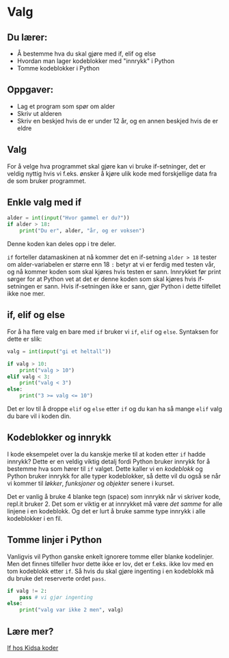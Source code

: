 # Valg

## Du lærer:
* Å bestemme hva du skal gjøre med if, elif og else
* Hvordan man lager kodeblokker med "innrykk" i Python
* Tomme kodeblokker i Python


## Oppgaver:
* Lag et program som spør om alder
* Skriv ut alderen
* Skriv en beskjed hvis de er under 12 år, og en annen beskjed hvis de er eldre


## Valg
For å velge hva programmet skal gjøre kan vi bruke if-setninger, det er veldig
nyttig hvis vi f.eks. ønsker å kjøre ulik kode med forskjellige data
fra de som bruker programmet.

## Enkle valg med if
```python
alder = int(input("Hvor gammel er du?"))
if alder > 18:
    print("Du er", alder, "år, og er voksen")
```
Denne koden kan deles opp i tre deler.

`if` forteller datamaskinen at nå kommer det en if-setning
`alder > 18` tester om alder-variabelen er større enn 18
`:` betyr at vi er ferdig med testen vår, og nå kommer koden som skal kjøres hvis testen er sann.
Innrykket før print sørger for at Python vet at det er denne koden som skal kjøres hvis
if-setningen er sann. Hvis if-setningen ikke er sann, gjør Python i dette tilfellet ikke
noe mer.


## if, elif og else
For å ha flere valg en bare med `if` bruker vi `if`, `elif` og `else`.
Syntaksen for dette er slik:
```python
valg = int(input("gi et heltall"))

if valg > 10:
    print("valg > 10")
elif valg < 3:
    print("valg < 3")
else:
    print("3 >= valg <= 10")
```
Det er lov til å droppe `elif` og `else` etter `if` og du
kan ha så mange `elif` valg du bare vil i koden din.

## Kodeblokker og innrykk
I kode eksempelet over la du kanskje merke til at koden etter `if` hadde innrykk?
Dette er en veldig viktig detalj fordi Python bruker innrykk for å bestemme
hva som hører til `if` valget. Dette kaller vi en _kodeblokk_ og Python bruker
innrykk for alle typer kodeblokker, så dette vil du også se når vi kommer
til _løkker_, _funksjoner_ og _objekter_ senere i kurset.

Det er vanlig å bruke 4 blanke tegn (space) som innrykk når vi
skriver kode, repl.it bruker 2. Det som er viktig er at innrykket
må være _det samme_ for alle linjene i en kodeblokk. Og det er
lurt å bruke samme type innrykk i alle kodeblokker i en fil.

## Tomme linjer i Python
Vanligvis vil Python ganske enkelt ignorere tomme eller blanke
kodelinjer. Men det finnes tilfeller hvor dette ikke er lov, det
er f.eks. ikke lov med en tom kodeblokk etter `if`.
Så hvis du skal gjøre ingenting i en kodeblokk må du bruke
det reserverte ordet `pass`.
```python
if valg != 2:
    pass # vi gjør ingenting
else:
    print("valg var ikke 2 men", valg)
```

## Lære mer?
[If hos Kidsa koder](http://oppgaver.kidsakoder.no/python/if-setninger/if-setninger.html)

